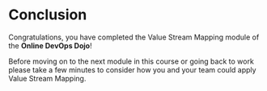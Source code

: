 # Conclusion

Congratulations, you have completed the Value Stream Mapping module of the **Online DevOps Dojo**!

Before moving on to the next module in this course or going back to work please take a few minutes to consider how you and your team could apply Value Stream Mapping.
